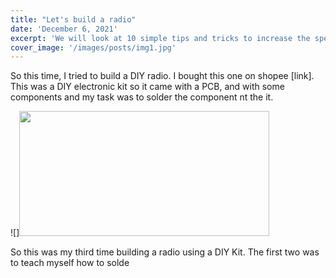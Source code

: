 ```yaml
---
title: "Let's build a radio"
date: 'December 6, 2021'
excerpt: 'We will look at 10 simple tips and tricks to increase the speed of your code when writing JS'
cover_image: '/images/posts/img1.jpg'
---
```

So this time, I tried to build a DIY radio. I bought this one on shopee [link]. This was a DIY electronic kit so it came with a PCB, and with some components and my task was to solder the component nt the it.

![]<img src="/images/posts/radio.jpg" width="400" height="200">

So this was my third time building a radio using a DIY Kit. The first two was to teach myself how to solde
